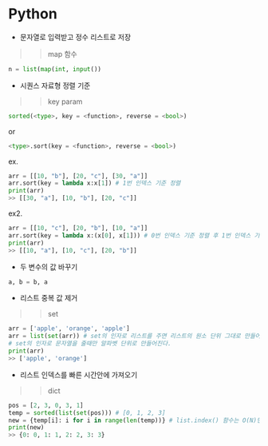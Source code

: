 # Python

- 문자열로 입력받고 정수 리스트로 저장    
>> map 함수
```python
n = list(map(int, input())
```
- 시퀀스 자료형 정렬 기준
>> key param
```python
sorted(<type>, key = <function>, reverse = <bool>)
```
or
```python
<type>.sort(key = <function>, reverse = <bool>)
```
ex.
```python
arr = [[10, "b"], [20, "c"], [30, "a"]]
arr.sort(key = lambda x:x[1]) # 1번 인덱스 기준 정렬
print(arr)
>> [[30, "a"], [10, "b"], [20, "c"]]
```
ex2.
```python
arr = [[10, "c"], [20, "b"], [10, "a"]]
arr.sort(key = lambda x:(x[0], x[1])) # 0번 인덱스 기준 정렬 후 1번 인덱스 기준 정렬
print(arr)
>> [[10, "a"], [10, "c"], [20, "b"]]
```
- 두 변수의 값 바꾸기
```python
a, b = b, a
```
- 리스트 중복 값 제거
>> set
```python
arr = ['apple', 'orange', 'apple']
arr = list(set(arr)) # set의 인자로 리스트를 주면 리스트의 원소 단위 그대로 만들어진다.
# set의 인자로 문자열을 줄때만 알파벳 단위로 만들어진다.
print(arr)
>> ['apple', 'orange']
```
- 리스트 인덱스를 빠른 시간안에 가져오기
>> dict 
```python
pos = [2, 3, 0, 3, 1]
temp = sorted(list(set(pos))) # [0, 1, 2, 3]
new = {temp[i]: i for i in range(len(temp))} # list.index() 함수는 O(N)만큼 걸리기 때문에 N이 크면 오래 걸린다.
print(new)
>> {0: 0, 1: 1, 2: 2, 3: 3}
```
